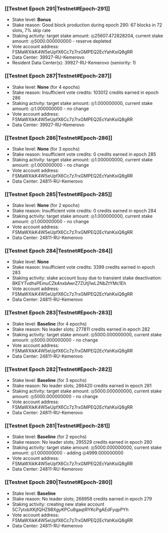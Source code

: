 ### [[Testnet Epoch 291|Testnet#Epoch-291]]
* Stake level: **Bonus**
* Stake reason: Good block production during epoch 290: 67 blocks in 72 slots, 7% skip rate
* Staking activity: target stake amount: ◎25607.472828204, current stake amount: ◎5000.000000000 - reserve depleted
* Vote account address: FSMaWXikK4W5eUpfX6Cc7z7rxGMPEQ2EcYahKsiQ8gRR
* Data Center: 39927-RU-Kemerovo
* Resident Data Center(s): 39927-RU-Kemerovo (seniority: 1)
### [[Testnet Epoch 287|Testnet#Epoch-287]]
* Stake level: **None** (for 4 epochs)
* Stake reason: Insufficient vote credits: 103012 credits earned in epoch 286
* Staking activity: target stake amount: ◎1.000000000, current stake amount: ◎1.000000000 - no change
* Vote account address: FSMaWXikK4W5eUpfX6Cc7z7rxGMPEQ2EcYahKsiQ8gRR
* Data Center: 39927-RU-Kemerovo
### [[Testnet Epoch 286|Testnet#Epoch-286]]
* Stake level: **None** (for 3 epochs)
* Stake reason: Insufficient vote credits: 0 credits earned in epoch 285
* Staking activity: target stake amount: ◎1.000000000, current stake amount: ◎1.000000000 - no change
* Vote account address: FSMaWXikK4W5eUpfX6Cc7z7rxGMPEQ2EcYahKsiQ8gRR
* Data Center: 24811-RU-Kemerovo
### [[Testnet Epoch 285|Testnet#Epoch-285]]
* Stake level: **None** (for 2 epochs)
* Stake reason: Insufficient vote credits: 0 credits earned in epoch 284
* Staking activity: target stake amount: ◎1.000000000, current stake amount: ◎1.000000000 - no change
* Vote account address: FSMaWXikK4W5eUpfX6Cc7z7rxGMPEQ2EcYahKsiQ8gRR
* Data Center: 24811-RU-Kemerovo
### [[Testnet Epoch 284|Testnet#Epoch-284]]
* Stake level: **None**
* Stake reason: Insufficient vote credits: 3399 credits earned in epoch 283
* Staking activity: stake account busy due to transient stake deactivation: BKEYTvdhsPEmuCZk4nxbAwrZ7ZUtj1wL2NbZtYMc1Eh
* Vote account address: FSMaWXikK4W5eUpfX6Cc7z7rxGMPEQ2EcYahKsiQ8gRR
* Data Center: 24811-RU-Kemerovo
### [[Testnet Epoch 283|Testnet#Epoch-283]]
* Stake level: **Baseline** (for 4 epochs)
* Stake reason: No leader slots; 277811 credits earned in epoch 282
* Staking activity: target stake amount: ◎5000.000000000, current stake amount: ◎5000.000000000 - no change
* Vote account address: FSMaWXikK4W5eUpfX6Cc7z7rxGMPEQ2EcYahKsiQ8gRR
* Data Center: 24811-RU-Kemerovo
### [[Testnet Epoch 282|Testnet#Epoch-282]]
* Stake level: **Baseline** (for 3 epochs)
* Stake reason: No leader slots; 286420 credits earned in epoch 281
* Staking activity: target stake amount: ◎5000.000000000, current stake amount: ◎5000.000000000 - no change
* Vote account address: FSMaWXikK4W5eUpfX6Cc7z7rxGMPEQ2EcYahKsiQ8gRR
* Data Center: 24811-RU-Kemerovo
### [[Testnet Epoch 281|Testnet#Epoch-281]]
* Stake level: **Baseline** (for 2 epochs)
* Stake reason: No leader slots; 295529 credits earned in epoch 280
* Staking activity: target stake amount: ◎5000.000000000, current stake amount: ◎1.000000000 - adding ◎4999.000000000
* Vote account address: FSMaWXikK4W5eUpfX6Cc7z7rxGMPEQ2EcYahKsiQ8gRR
* Data Center: 24811-RU-Kemerovo
### [[Testnet Epoch 280|Testnet#Epoch-280]]
* Stake level: **Baseline**
* Stake reason: No leader slots; 268958 credits earned in epoch 279
* Staking activity: creating new stake account 5C7ytxbXKjfQHZ98XgyKPCu8gaqtRYKcPgAEdFyqpPYh
* Vote account address: FSMaWXikK4W5eUpfX6Cc7z7rxGMPEQ2EcYahKsiQ8gRR
* Data Center: 24811-RU-Kemerovo